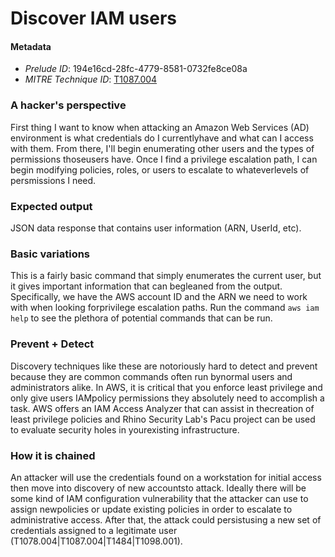 
# Discover IAM users

#### Metadata

- *Prelude ID*: 194e16cd-28fc-4779-8581-0732fe8ce08a
- *MITRE Technique ID*: [T1087.004](https://attack.mitre.org/techniques/T1087/004)

### A hacker's perspective

First thing I want to know when attacking an Amazon Web Services (AD) environment is what credentials do I currentlyhave and what can I access with them. From there, I'll begin enumerating other users and the types of permissions thoseusers have. Once I find a privilege escalation path, I can begin modifying policies, roles, or users to escalate to whateverlevels of persmissions I need.

### Expected output

JSON data response that contains user information (ARN, UserId, etc).

### Basic variations

This is a fairly basic command that simply enumerates the current user, but it gives important information that can begleaned from the output. Specifically, we have the AWS account ID and the ARN we need to work with when looking forprivilege escalation paths. Run the command `aws iam help` to see the plethora of potential commands that can be run.

### Prevent + Detect

Discovery techniques like these are notoriously hard to detect and prevent because they are common commands often run bynormal users and administrators alike. In AWS, it is critical that you enforce least privilege and only give users IAMpolicy permissions they absolutely need to accomplish a task. AWS offers an IAM Access Analyzer that can assist in thecreation of least privilege policies and Rhino Security Lab's Pacu project can be used to evaluate security holes in yourexisting infrastructure.

### How it is chained

An attacker will use the credentials found on a workstation for initial access then move into discovery of new accountsto attack. Ideally there will be some kind of IAM configuration vulnerability that the attacker can use to assign newpolicies or update existing policies in order to escalate to administrative access. After that, the attack could persistusing a new set of credentials assigned to a legitimate user (T1078.004|T1087.004|T1484|T1098.001).
